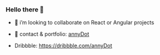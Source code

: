### Hello there 👋
- 👯 i’m looking to collaborate on React or Angular projects

- :strawberry: contact & portfolio: [annyDot](http://annydot.github.io/)
- Dribbble:  https://dribbble.com/annyDot 
